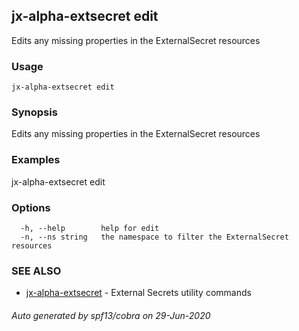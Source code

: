 ## jx-alpha-extsecret edit

Edits any missing properties in the ExternalSecret resources

### Usage

```
jx-alpha-extsecret edit
```

### Synopsis

Edits any missing properties in the ExternalSecret resources

### Examples

  jx-alpha-extsecret edit

### Options

```
  -h, --help        help for edit
  -n, --ns string   the namespace to filter the ExternalSecret resources
```

### SEE ALSO

* [jx-alpha-extsecret](jx-alpha-extsecret.md)	 - External Secrets utility commands

###### Auto generated by spf13/cobra on 29-Jun-2020
